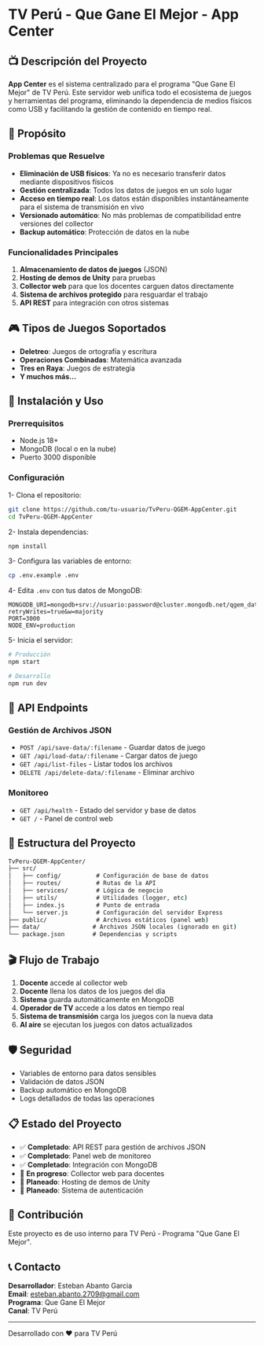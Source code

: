 # TV Perú - Que Gane El Mejor - App Center

## 📺 Descripción del Proyecto

**App Center** es el sistema centralizado para el programa "Que Gane El Mejor" de TV Perú. Este servidor web unifica todo el ecosistema de juegos y herramientas del programa, eliminando la dependencia de medios físicos como USB y facilitando la gestión de contenido en tiempo real.

## 🎯 Propósito

### Problemas que Resuelve

- **Eliminación de USB físicos**: Ya no es necesario transferir datos mediante dispositivos físicos
- **Gestión centralizada**: Todos los datos de juegos en un solo lugar
- **Acceso en tiempo real**: Los datos están disponibles instantáneamente para el sistema de transmisión en vivo
- **Versionado automático**: No más problemas de compatibilidad entre versiones del collector
- **Backup automático**: Protección de datos en la nube

### Funcionalidades Principales

1. **Almacenamiento de datos de juegos** (JSON)
2. **Hosting de demos de Unity** para pruebas
3. **Collector web** para que los docentes carguen datos directamente
4. **Sistema de archivos protegido** para resguardar el trabajo
5. **API REST** para integración con otros sistemas

## 🎮 Tipos de Juegos Soportados

- **Deletreo**: Juegos de ortografía y escritura
- **Operaciones Combinadas**: Matemática avanzada
- **Tres en Raya**: Juegos de estrategia
- **Y muchos más...**

## 🚀 Instalación y Uso

### Prerrequisitos

- Node.js 18+
- MongoDB (local o en la nube)
- Puerto 3000 disponible

### Configuración

1- Clona el repositorio:

```bash
git clone https://github.com/tu-usuario/TvPeru-QGEM-AppCenter.git
cd TvPeru-QGEM-AppCenter
```

2- Instala dependencias:

```bash
npm install
```

3- Configura las variables de entorno:

```bash
cp .env.example .env
```

4- Edita `.env` con tus datos de MongoDB:

``` env
MONGODB_URI=mongodb+srv://usuario:password@cluster.mongodb.net/qgem_database?retryWrites=true&w=majority
PORT=3000
NODE_ENV=production
```

5- Inicia el servidor:

```bash
# Producción
npm start

# Desarrollo
npm run dev
```

## 📡 API Endpoints

### Gestión de Archivos JSON

- `POST /api/save-data/:filename` - Guardar datos de juego
- `GET /api/load-data/:filename` - Cargar datos de juego  
- `GET /api/list-files` - Listar todos los archivos
- `DELETE /api/delete-data/:filename` - Eliminar archivo

### Monitoreo

- `GET /api/health` - Estado del servidor y base de datos
- `GET /` - Panel de control web

## 🔧 Estructura del Proyecto

``` cmd
TvPeru-QGEM-AppCenter/
├── src/
│   ├── config/          # Configuración de base de datos
│   ├── routes/          # Rutas de la API
│   ├── services/        # Lógica de negocio
│   ├── utils/           # Utilidades (logger, etc)
│   ├── index.js         # Punto de entrada
│   └── server.js        # Configuración del servidor Express
├── public/              # Archivos estáticos (panel web)
├── data/               # Archivos JSON locales (ignorado en git)
└── package.json        # Dependencias y scripts

```

## 🎬 Flujo de Trabajo

1. **Docente** accede al collector web
2. **Docente** llena los datos de los juegos del día
3. **Sistema** guarda automáticamente en MongoDB
4. **Operador de TV** accede a los datos en tiempo real
5. **Sistema de transmisión** carga los juegos con la nueva data
6. **Al aire** se ejecutan los juegos con datos actualizados

## 🛡️ Seguridad

- Variables de entorno para datos sensibles
- Validación de datos JSON
- Backup automático en MongoDB
- Logs detallados de todas las operaciones

## 📋 Estado del Proyecto

- ✅ **Completado**: API REST para gestión de archivos JSON
- ✅ **Completado**: Panel web de monitoreo
- ✅ **Completado**: Integración con MongoDB
- 🔄 **En progreso**: Collector web para docentes
- 📅 **Planeado**: Hosting de demos de Unity
- 📅 **Planeado**: Sistema de autenticación

## 🤝 Contribución

Este proyecto es de uso interno para TV Perú - Programa "Que Gane El Mejor".

## 📞 Contacto

**Desarrollador**: Esteban Abanto Garcia  
**Email**: [esteban.abanto.2709@gmail.com](mailto:esteban.abanto.2709@gmail.com)  
**Programa**: Que Gane El Mejor  
**Canal**: TV Perú

---

Desarrollado con ❤️ para TV Perú
